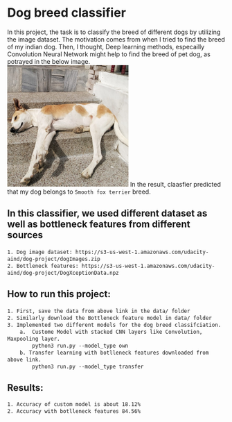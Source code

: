 # Dog breed classifier
In this project, the task is to classify the breed of different dogs by utilizing the image dataset. The motivation comes from when I tried to find the breed of my indian dog. Then, I thought, Deep learning methods, especailly Convolution Neural Network might help to find the breed of pet dog, as potrayed in the below image.  
<img src="https://github.com/KokilaJamwal/dog-breed-classifier/blob/main/data/mydog.jpeg" width="280" height="280"> 
In the result, claasfier predicted that my dog belongs to `Smooth fox terrier` breed.

## In this classifier, we used different dataset as well  as bottleneck features from different sources  
    1. Dog image dataset: https://s3-us-west-1.amazonaws.com/udacity-aind/dog-project/dogImages.zip  
    2. Bottleneck features: https://s3-us-west-1.amazonaws.com/udacity-aind/dog-project/DogXceptionData.npz 
## How to run this project: 
    1. First, save the data from above link in the data/ folder 
    2. Similarly download the Bottleneck feature model in data/ folder 
    3. Implemented two different models for the dog breed classifciation.   
        a.  Custome Model with stacked CNN layers like Convolution, Maxpooling layer. 
            python3 run.py --model_type own 
        b. Transfer learning with botlleneck features downloaded from above link.    
            python3 run.py --model_type transfer 
## Results: 
    1. Accuracy of custom model is about 18.12% 
    2. Accuracy with botlleneck features 84.56%
        
    


    


